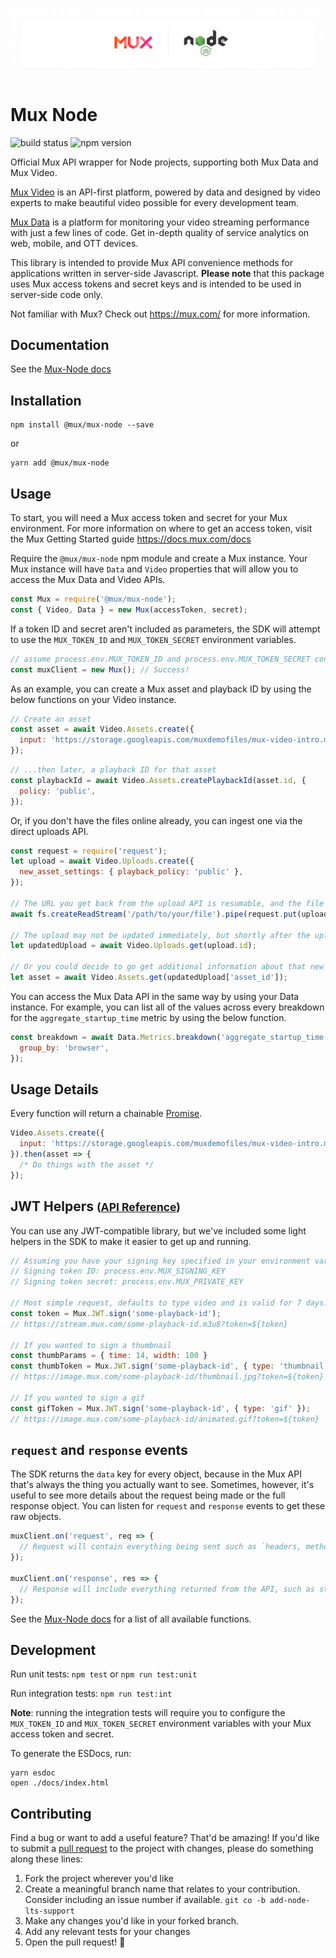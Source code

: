 ![Mux Node Banner](github-nodejs-sdk.png)

# Mux Node

![build status](https://api.travis-ci.org/muxinc/mux-node-sdk.svg?branch=master) ![npm version](https://badge.fury.io/js/%40mux%2Fmux-node.svg)

Official Mux API wrapper for Node projects, supporting both Mux Data and Mux Video.

[Mux Video](https://mux.com/video) is an API-first platform, powered by data and designed by video experts to make beautiful video possible for every development team.

[Mux Data](https://mux.com/data) is a platform for monitoring your video streaming performance with just a few lines of code. Get in-depth quality of service analytics on web, mobile, and OTT devices.

This library is intended to provide Mux API convenience methods for applications written in server-side Javascript. **Please note** that this package uses Mux access tokens and secret keys and is intended to be used in server-side code only.

Not familiar with Mux? Check out https://mux.com/ for more information.

## Documentation

See the [Mux-Node docs](https://muxinc.github.io/mux-node-sdk)

## Installation

```
npm install @mux/mux-node --save
```

or

```
yarn add @mux/mux-node
```

## Usage

To start, you will need a Mux access token and secret for your Mux environment. For more information on where to get
an access token, visit the Mux Getting Started guide https://docs.mux.com/docs

Require the `@mux/mux-node` npm module and create a Mux instance. Your Mux instance will have `Data` and `Video` properties
that will allow you to access the Mux Data and Video APIs.

```javascript
const Mux = require('@mux/mux-node');
const { Video, Data } = new Mux(accessToken, secret);
```

If a token ID and secret aren't included as parameters, the SDK will attempt to use the `MUX_TOKEN_ID` and `MUX_TOKEN_SECRET` environment variables.

```javascript
// assume process.env.MUX_TOKEN_ID and process.env.MUX_TOKEN_SECRET contain your credentials
const muxClient = new Mux(); // Success!
```

As an example, you can create a Mux asset and playback ID by using the below functions on your Video instance.

```javascript
// Create an asset
const asset = await Video.Assets.create({
  input: 'https://storage.googleapis.com/muxdemofiles/mux-video-intro.mp4',
});
```

```javascript
// ...then later, a playback ID for that asset
const playbackId = await Video.Assets.createPlaybackId(asset.id, {
  policy: 'public',
});
```

Or, if you don't have the files online already, you can ingest one via the direct uploads API.

```javascript
const request = require('request');
let upload = await Video.Uploads.create({
  new_asset_settings: { playback_policy: 'public' },
});

// The URL you get back from the upload API is resumable, and the file can be uploaded using a `PUT` request (or a series of them).
await fs.createReadStream('/path/to/your/file').pipe(request.put(upload.url));

// The upload may not be updated immediately, but shortly after the upload is finished you'll get a `video.asset.created` event and the upload will now have a status of `asset_created` and a new `asset_id` key.
let updatedUpload = await Video.Uploads.get(upload.id);

// Or you could decide to go get additional information about that new asset you created.
let asset = await Video.Assets.get(updatedUpload['asset_id']);
```

You can access the Mux Data API in the same way by using your Data instance. For example, you can list all of the
values across every breakdown for the `aggregate_startup_time` metric by using the below function.

```javascript
const breakdown = await Data.Metrics.breakdown('aggregate_startup_time', {
  group_by: 'browser',
});
```

## Usage Details

Every function will return a chainable [Promise](https://developer.mozilla.org/en-US/docs/Web/JavaScript/Reference/Global_Objects/Promise).

```javascript
Video.Assets.create({
  input: 'https://storage.googleapis.com/muxdemofiles/mux-video-intro.mp4',
}).then(asset => {
  /* Do things with the asset */
});
```

## JWT Helpers <small>([API Reference](https://muxinc.github.io/mux-node-sdk/class/src/utils/jwt.js~JWT.html))</small>

You can use any JWT-compatible library, but we've included some light helpers in the SDK to make it easier to get up and running.

```javascript
// Assuming you have your signing key specified in your environment variables:
// Signing token ID: process.env.MUX_SIGNING_KEY
// Signing token secret: process.env.MUX_PRIVATE_KEY

// Most simple request, defaults to type video and is valid for 7 days.
const token = Mux.JWT.sign('some-playback-id');
// https://stream.mux.com/some-playback-id.m3u8?token=${token}

// If you wanted to sign a thumbnail
const thumbParams = { time: 14, width: 100 }
const thumbToken = Mux.JWT.sign('some-playback-id', { type: 'thumbnail', params: thumbParams });
// https://image.mux.com/some-playback-id/thumbnail.jpg?token=${token}

// If you wanted to sign a gif
const gifToken = Mux.JWT.sign('some-playback-id', { type: 'gif' });
// https://image.mux.com/some-playback-id/animated.gif?token=${token}
```

## `request` and `response` events

The SDK returns the `data` key for every object, because in the Mux API that's always the thing you actually want to see. Sometimes, however, it's useful to see more details about the request being made or the full response object. You can listen for `request` and `response` events to get these raw objects.

```javascript
muxClient.on('request', req => {
  // Request will contain everything being sent such as `headers, method, base url, etc
});

muxClient.on('response', res => {
  // Response will include everything returned from the API, such as status codes/text, headers, etc
});
```

See the [Mux-Node docs](https://muxinc.github.io/mux-node-sdk/identifiers.html) for a list of all available functions.

## Development

Run unit tests: `npm test` or `npm run test:unit`

Run integration tests: `npm run test:int`

**Note**: running the integration tests will require you to configure the `MUX_TOKEN_ID` and `MUX_TOKEN_SECRET` environment variables with your Mux access token and secret.

To generate the ESDocs, run:

```
yarn esdoc
open ./docs/index.html
```

## Contributing

Find a bug or want to add a useful feature? That'd be amazing! If you'd like to submit a [pull request](https://help.github.com/articles/about-pull-requests/) to the project with changes, please do something along these lines:

1. Fork the project wherever you'd like
2. Create a meaningful branch name that relates to your contribution. Consider including an issue number if available. `git co -b add-node-lts-support`
3. Make any changes you'd like in your forked branch.
4. Add any relevant tests for your changes
5. Open the pull request! :tada:
